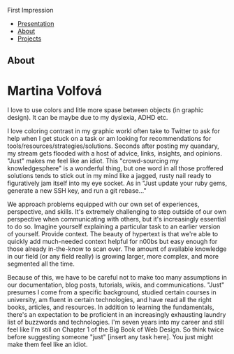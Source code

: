 First Impression

- [Presentation](Presentation.md)
- [About](#about) 
- [Projects](Projects.md) 

## About

# Martina Volfová

I love to use colors and litle more spase between objects (in graphic design). It can be maybe due to my dyslexia, ADHD etc.

I love coloring contrast in my graphic workI often take to Twitter to ask for help when I get stuck on a task or am looking for recommendations for tools/resources/strategies/solutions. Seconds after posting my quandary, my stream gets flooded with a host of advice, links, insights, and opinions. "Just" makes me feel like an idiot. This "crowd-sourcing my knowledgesphere" is a wonderful thing, but one word in all those proffered solutions tends to stick out in my mind like a jagged, rusty nail ready to figuratively jam itself into my eye socket. As in "Just update your ruby gems, generate a new SSH key, and run a git rebase..."

We approach problems equipped with our own set of experiences, perspective, and skills. It's extremely challenging to step outside of our own perspective when communicating with others, but it's increasingly essential to do so. Imagine yourself explaining a particular task to an earlier version of yourself. Provide context. The beauty of hypertext is that we're able to quickly add much-needed context helpful for n00bs but easy enough for those already in-the-know to scan over. The amount of available knowledge in our field (or any field really) is growing larger, more complex, and more segmented all the time.

Because of this, we have to be careful not to make too many assumptions in our documentation, blog posts, tutorials, wikis, and communications. "Just" presumes I come from a specific background, studied certain courses in university, am fluent in certain technologies, and have read all the right books, articles, and resources. In addition to learning the fundamentals, there's an expectation to be proficient in an increasingly exhausting laundry list of buzzwords and technologies. I'm seven years into my career and still feel like I'm still on Chapter 1 of the Big Book of Web Design. So think twice before suggesting someone "just" [insert any task here]. You just might make them feel like an idiot.

<!---
Wolfeek/Wolfeek is a ✨ special ✨ repository because its `README.md` (this file) appears on your GitHub profile.
You can click the Preview link to take a look at your changes.
--->
